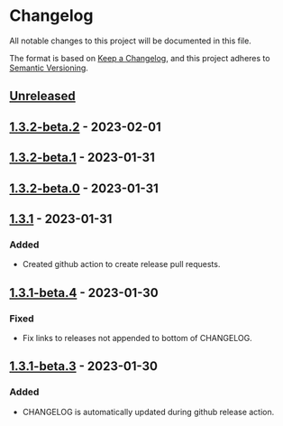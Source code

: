 # Changelog

All notable changes to this project will be documented in this file.

The format is based on [Keep a Changelog](https://keepachangelog.com/en/1.0.0/),
and this project adheres to [Semantic Versioning](https://semver.org/spec/v2.0.0.html).

## [Unreleased]

## [1.3.2-beta.2] - 2023-02-01

## [1.3.2-beta.1] - 2023-01-31

## [1.3.2-beta.0] - 2023-01-31

## [1.3.1] - 2023-01-31
### Added
- Created github action to create release pull requests.

## [1.3.1-beta.4] - 2023-01-30
### Fixed
- Fix links to releases not appended to bottom of CHANGELOG.

## [1.3.1-beta.3] - 2023-01-30
### Added
- CHANGELOG is automatically updated during github release action.

[Unreleased]: https://github.com/beakerandjake/advent-of-code-runner/compare/v1.3.2-beta.2...HEAD
[1.3.2-beta.2]: https://github.com/beakerandjake/advent-of-code-runner/compare/v1.3.2-beta.1...v1.3.2-beta.2
[1.3.2-beta.1]: https://github.com/beakerandjake/advent-of-code-runner/compare/v1.3.2-beta.0...v1.3.2-beta.1
[1.3.2-beta.0]: https://github.com/beakerandjake/advent-of-code-runner/compare/v1.3.1...v1.3.2-beta.0
[1.3.1]: https://github.com/beakerandjake/advent-of-code-runner/compare/v1.3.1-beta.4...v1.3.1
[1.3.1-beta.4]: https://github.com/beakerandjake/advent-of-code-runner/compare/v1.3.1-beta.3...v1.3.1-beta.4
[1.3.1-beta.3]: https://github.com/beakerandjake/advent-of-code-runner/releases/tag/v1.3.1-beta.3

